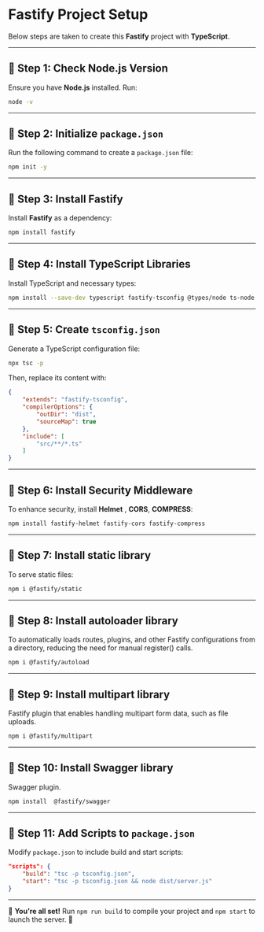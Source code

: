 # Fastify Project Setup

Below steps are taken to create this **Fastify** project with **TypeScript**.

---

## 📌 Step 1: Check Node.js Version
Ensure you have **Node.js** installed. Run:

```sh
node -v
```

---

## 📌 Step 2: Initialize `package.json`
Run the following command to create a `package.json` file:

```sh
npm init -y
```

---

## 📌 Step 3: Install Fastify
Install **Fastify** as a dependency:

```sh
npm install fastify
```

---

## 📌 Step 4: Install TypeScript Libraries
Install TypeScript and necessary types:

```sh
npm install --save-dev typescript fastify-tsconfig @types/node ts-node
```

---

## 📌 Step 5: Create `tsconfig.json`
Generate a TypeScript configuration file:

```sh
npx tsc -p
```

Then, replace its content with:

```json
{
    "extends": "fastify-tsconfig",
    "compilerOptions": {
        "outDir": "dist",
        "sourceMap": true
    },
    "include": [
        "src/**/*.ts"
    ]
}
```

---

## 📌 Step 6: Install Security Middleware
To enhance security, install **Helmet** , **CORS**, **COMPRESS**:

```sh
npm install fastify-helmet fastify-cors fastify-compress
```

---

## 📌 Step 7: Install static library 
To serve static files:

```sh
npm i @fastify/static
```

---
## 📌 Step 8: Install autoloader library 
To automatically loads routes, plugins, and other Fastify configurations from a directory, reducing the need for manual register() calls.

```sh
npm i @fastify/autoload
```

---

## 📌 Step 9: Install multipart library 
Fastify plugin that enables handling multipart form data, such as file uploads.

```sh
npm i @fastify/multipart
```

---

## 📌 Step 10: Install Swagger library 
Swagger plugin.

```sh
npm install  @fastify/swagger
```

--- 

## 📌 Step 11: Add Scripts to `package.json`
Modify `package.json` to include build and start scripts:

```json
"scripts": {
    "build": "tsc -p tsconfig.json",
    "start": "tsc -p tsconfig.json && node dist/server.js"
}
```

---

🎉 **You're all set!** Run `npm run build` to compile your project and `npm start` to launch the server. 🚀

